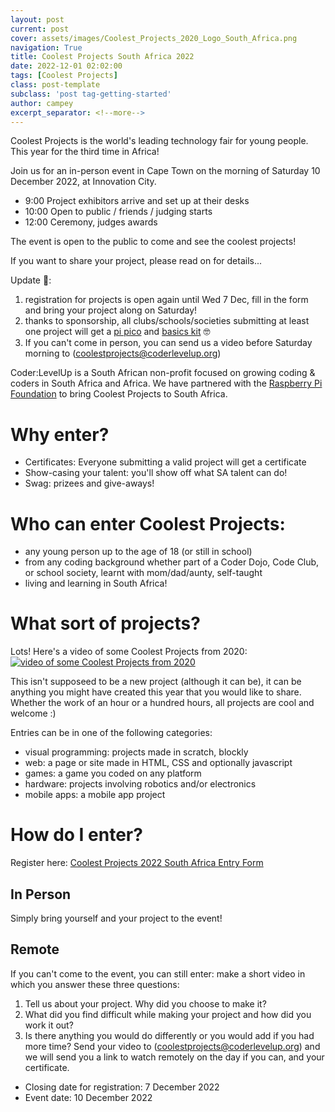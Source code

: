 ```yaml
---
layout: post
current: post
cover: assets/images/Coolest_Projects_2020_Logo_South_Africa.png
navigation: True
title: Coolest Projects South Africa 2022
date: 2022-12-01 02:02:00
tags: [Coolest Projects]
class: post-template
subclass: 'post tag-getting-started'
author: campey
excerpt_separator: <!--more-->
---
```


Coolest Projects is the world's leading technology fair for young people. This year for the third time in Africa!

Join us for an in-person event in Cape Town on the morning of Saturday 10 December 2022, at Innovation City.
 * 9:00 Project exhibitors arrive and set up at their desks
 * 10:00 Open to public / friends / judging starts
 * 12:00 Ceremony, judges awards

The event is open to the public to come and see the coolest projects!

If you want to share your project, please read on for details...
<!--more-->

Update 🥳: 
 1. registration for projects is open again until Wed 7 Dec, fill in the form and bring your project along on Saturday!
 2. thanks to sponsorship, all clubs/schools/societies submitting at least one project will get a [pi pico](https://www.pishop.co.za/store/raspberry-pi-pico_0/raspberry-pi-pico-h) and [basics kit](https://www.pishop.co.za/store/raspberry-pi-pico-basic-kit---without-pico) 🤓
 3. If you  can't come in person, you can send us a video before Saturday morning to (coolestprojects@coderlevelup.org)

Coder:LevelUp is a South African non-profit focused on growing coding & coders in South Africa and Africa. We have partnered with the [Raspberry Pi Foundation](https://www.raspberrypi.org/) to bring Coolest Projects to South Africa. 

# Why enter?
 * Certificates: Everyone submitting a valid project will get a certificate
 * Show-casing your talent: you'll show off what SA talent can do!
 * Swag: prizees and give-aways!

# Who can enter Coolest Projects:
 * any young person up to the age of 18 (or still in school)
 * from any coding background whether part of a Coder Dojo, Code Club, or school society, learnt with mom/dad/aunty, self-taught
 * living and learning in South Africa!

# What sort of projects?
Lots! Here's a video of some Coolest Projects from 2020: 
[![video of some Coolest Projects from 2020](https://img.youtube.com/vi/C3B-UlnBlfg/0.jpg)](https://www.youtube.com/watch?v=C3B-UlnBlfg)

This isn't supposeed to be a new project (although it can be), it can be anything you might have created this year that you would like to share. Whether the work of an hour or a hundred hours, all projects are cool and welcome :)

Entries can be in one of the following categories:
 * visual programming: projects made in scratch, blockly
 * web: a page or site made in HTML, CSS and optionally javascript
 * games: a game you coded on any platform
 * hardware: projects involving robotics and/or electronics
 * mobile apps: a mobile app project

# How do I enter?

Register here: 
[Coolest Projects 2022 South Africa Entry Form](https://forms.gle/5Gp77YCLjfWXFu4E6)

## In Person
Simply bring yourself and your project to the event!

## Remote
If you can't come to the event, you  can still enter: make a short video in which you answer these three questions:
 1. Tell us about your project. Why did you choose to make it?
 2. What did you find difficult while making your project and how did you work it out?
 3. Is there anything you would do differently or you would add if you had more time?
Send your video to (coolestprojects@coderlevelup.org) and we will send you a link to watch remotely on the day if you can, and your certificate.


 * Closing date for registration: 7 December 2022
 * Event date: 10 December 2022

